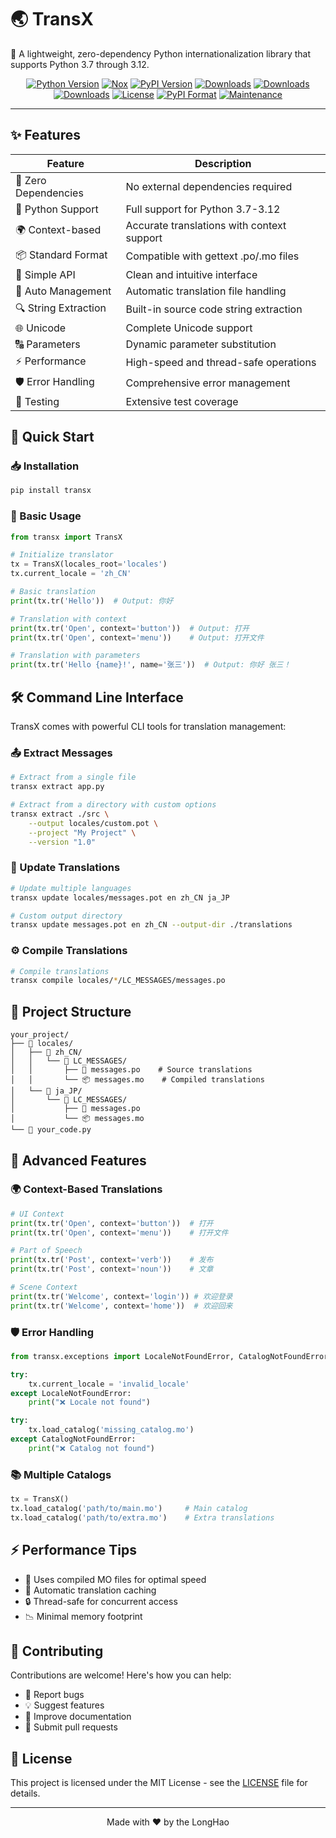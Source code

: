 # 🌏 TransX

🚀 A lightweight, zero-dependency Python internationalization library that supports Python 3.7 through 3.12.

<div align="center">

[![Python Version](https://img.shields.io/pypi/pyversions/transx)](https://img.shields.io/pypi/pyversions/transx)
[![Nox](https://img.shields.io/badge/%F0%9F%A6%8A-Nox-D85E00.svg)](https://github.com/wntrblm/nox)
[![PyPI Version](https://img.shields.io/pypi/v/transx?color=green)](https://pypi.org/project/transx/)
[![Downloads](https://static.pepy.tech/badge/transx)](https://pepy.tech/project/transx)
[![Downloads](https://static.pepy.tech/badge/transx/month)](https://pepy.tech/project/transx)
[![Downloads](https://static.pepy.tech/badge/transx/week)](https://pepy.tech/project/transx)
[![License](https://img.shields.io/pypi/l/transx)](https://pypi.org/project/transx/)
[![PyPI Format](https://img.shields.io/pypi/format/transx)](https://pypi.org/project/transx/)
[![Maintenance](https://img.shields.io/badge/Maintained%3F-yes-green.svg)](https://github.com/loonghao/transx/graphs/commit-activity)

</div>

---

## ✨ Features

<div align="center">

| Feature | Description |
|---------|-------------|
| 🚀 Zero Dependencies | No external dependencies required |
| 🐍 Python Support | Full support for Python 3.7-3.12 |
| 🌍 Context-based | Accurate translations with context support |
| 📦 Standard Format | Compatible with gettext .po/.mo files |
| 🎯 Simple API | Clean and intuitive interface |
| 🔄 Auto Management | Automatic translation file handling |
| 🔍 String Extraction | Built-in source code string extraction |
| 🌐 Unicode | Complete Unicode support |
| 🔠 Parameters | Dynamic parameter substitution |
| ⚡ Performance | High-speed and thread-safe operations |
| 🛡️ Error Handling | Comprehensive error management |
| 🧪 Testing | Extensive test coverage |

</div>

## 🚀 Quick Start

### 📥 Installation

```bash
pip install transx
```

### 📝 Basic Usage

```python
from transx import TransX

# Initialize translator
tx = TransX(locales_root='locales')
tx.current_locale = 'zh_CN'

# Basic translation
print(tx.tr('Hello'))  # Output: 你好

# Translation with context
print(tx.tr('Open', context='button'))  # Output: 打开
print(tx.tr('Open', context='menu'))    # Output: 打开文件

# Translation with parameters
print(tx.tr('Hello {name}!', name='张三'))  # Output: 你好 张三！
```

## 🛠️ Command Line Interface

TransX comes with powerful CLI tools for translation management:

### 📤 Extract Messages

```bash
# Extract from a single file
transx extract app.py

# Extract from a directory with custom options
transx extract ./src \
    --output locales/custom.pot \
    --project "My Project" \
    --version "1.0"
```

### 🔄 Update Translations

```bash
# Update multiple languages
transx update locales/messages.pot en zh_CN ja_JP

# Custom output directory
transx update messages.pot en zh_CN --output-dir ./translations
```

### ⚙️ Compile Translations

```bash
# Compile translations
transx compile locales/*/LC_MESSAGES/messages.po
```

## 📁 Project Structure

```
your_project/
├── 📂 locales/
│   ├── 📂 zh_CN/
│   │   └── 📂 LC_MESSAGES/
│   │       ├── 📝 messages.po    # Source translations
│   │       └── 📦 messages.mo    # Compiled translations
│   └── 📂 ja_JP/
│       └── 📂 LC_MESSAGES/
│           ├── 📝 messages.po
│           └── 📦 messages.mo
└── 📜 your_code.py
```

## 🎯 Advanced Features

### 🌍 Context-Based Translations

```python
# UI Context
print(tx.tr('Open', context='button'))  # 打开
print(tx.tr('Open', context='menu'))    # 打开文件

# Part of Speech
print(tx.tr('Post', context='verb'))    # 发布
print(tx.tr('Post', context='noun'))    # 文章

# Scene Context
print(tx.tr('Welcome', context='login')) # 欢迎登录
print(tx.tr('Welcome', context='home'))  # 欢迎回来
```

### 🛡️ Error Handling

```python
from transx.exceptions import LocaleNotFoundError, CatalogNotFoundError

try:
    tx.current_locale = 'invalid_locale'
except LocaleNotFoundError:
    print("❌ Locale not found")

try:
    tx.load_catalog('missing_catalog.mo')
except CatalogNotFoundError:
    print("❌ Catalog not found")
```

### 📚 Multiple Catalogs

```python
tx = TransX()
tx.load_catalog('path/to/main.mo')     # Main catalog
tx.load_catalog('path/to/extra.mo')    # Extra translations
```

## ⚡ Performance Tips

- 🚀 Uses compiled MO files for optimal speed
- 💾 Automatic translation caching
- 🔒 Thread-safe for concurrent access
- 📉 Minimal memory footprint

## 🤝 Contributing

Contributions are welcome! Here's how you can help:

- 🐛 Report bugs
- 💡 Suggest features
- 📝 Improve documentation
- 🔧 Submit pull requests

## 📄 License

This project is licensed under the MIT License - see the [LICENSE](LICENSE) file for details.

---

<div align="center">
Made with ❤️ by the LongHao
</div>
